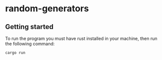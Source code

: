 # random-generators

## Getting started
To run the program you must have rust installed in your machine, then run
the following command:

```
cargo run
```
